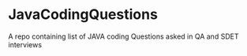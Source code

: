 # JavaCodingQuestions
A repo containing list of JAVA coding Questions asked in QA and SDET interviews
